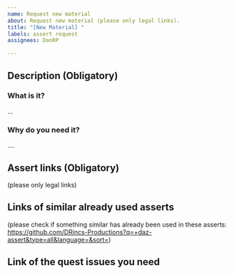 ```yaml
---
name: Request new material
about: Request new material (please only legal links).
title: "[New Material] "
labels: assert request
assignees: DonRP

---
```


## Description (Obligatory)
### What is it?   
...     
### Why do you need it?    
....     


## Assert links (Obligatory)
(please only legal links)   
## Links of similar already used asserts 
(please check if something similar has already been used in these asserts: https://github.com/DRincs-Productions?q=+daz-assert&type=all&language=&sort=)

## Link of the quest issues you need

